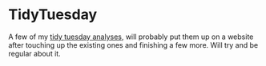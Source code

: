 # TidyTuesday
A few of my [tidy tuesday analyses](https://github.com/rfordatascience/tidytuesday), will probably put them up on a website after touching up the existing ones and finishing a few more. Will try and be regular about it.
